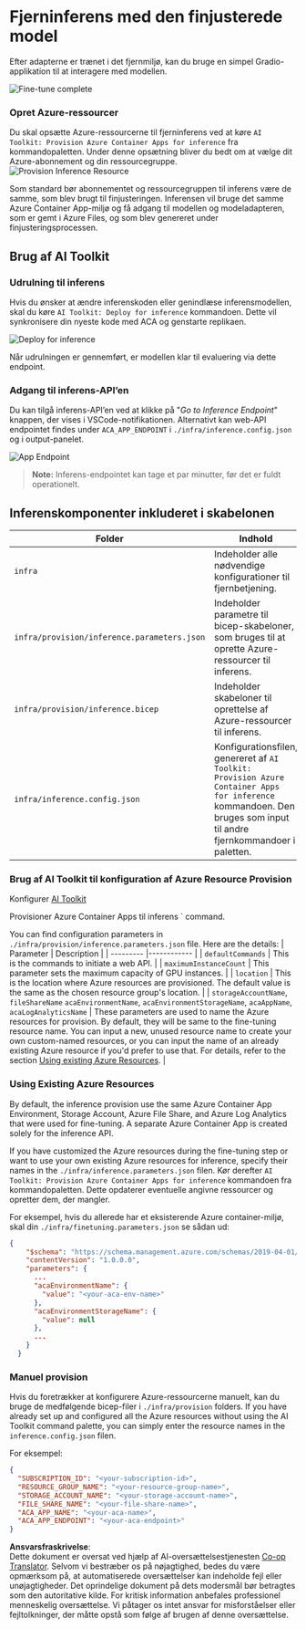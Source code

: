 <!--
CO_OP_TRANSLATOR_METADATA:
{
  "original_hash": "a54cd3d65b6963e4e8ce21e143c3ab04",
  "translation_date": "2025-05-09T12:41:04+00:00",
  "source_file": "md/01.Introduction/03/Remote_Interence.md",
  "language_code": "da"
}
-->
# Fjerninferens med den finjusterede model

Efter adapterne er trænet i det fjernmiljø, kan du bruge en simpel Gradio-applikation til at interagere med modellen.

![Fine-tune complete](../../../../../translated_images/log-finetuning-res.4b3ee593f24d3096742d09375adade22b217738cab93bc1139f224e5888a1cbf.da.png)

### Opret Azure-ressourcer
Du skal opsætte Azure-ressourcerne til fjerninferens ved at køre `AI Toolkit: Provision Azure Container Apps for inference` fra kommandopaletten. Under denne opsætning bliver du bedt om at vælge dit Azure-abonnement og din ressourcegruppe.  
![Provision Inference Resource](../../../../../translated_images/command-provision-inference.b294f3ae5764ab45b83246d464ad5329b0de20cf380f75a699b4cc6b5495ca11.da.png)
   
Som standard bør abonnementet og ressourcegruppen til inferens være de samme, som blev brugt til finjusteringen. Inferensen vil bruge det samme Azure Container App-miljø og få adgang til modellen og modeladapteren, som er gemt i Azure Files, og som blev genereret under finjusteringsprocessen.

## Brug af AI Toolkit

### Udrulning til inferens  
Hvis du ønsker at ændre inferenskoden eller genindlæse inferensmodellen, skal du køre `AI Toolkit: Deploy for inference` kommandoen. Dette vil synkronisere din nyeste kode med ACA og genstarte replikaen.

![Deploy for inference](../../../../../translated_images/command-deploy.cb6508c973d6257e649aa4f262d3c170a374da3e9810a4f3d9e03935408a592b.da.png)

Når udrulningen er gennemført, er modellen klar til evaluering via dette endpoint.

### Adgang til inferens-API’en

Du kan tilgå inferens-API’en ved at klikke på "*Go to Inference Endpoint*" knappen, der vises i VSCode-notifikationen. Alternativt kan web-API endpointet findes under `ACA_APP_ENDPOINT` i `./infra/inference.config.json` og i output-panelet.

![App Endpoint](../../../../../translated_images/notification-deploy.00f4267b7aa6a18cfaaec83a7831b5d09311d5d96a70bb4c9d651ea4a41a8af7.da.png)

> **Note:** Inferens-endpointet kan tage et par minutter, før det er fuldt operationelt.

## Inferenskomponenter inkluderet i skabelonen
 
| Folder | Indhold |
| ------ |--------- |
| `infra` | Indeholder alle nødvendige konfigurationer til fjernbetjening. |
| `infra/provision/inference.parameters.json` | Indeholder parametre til bicep-skabeloner, som bruges til at oprette Azure-ressourcer til inferens. |
| `infra/provision/inference.bicep` | Indeholder skabeloner til oprettelse af Azure-ressourcer til inferens. |
| `infra/inference.config.json` | Konfigurationsfilen, genereret af `AI Toolkit: Provision Azure Container Apps for inference` kommandoen. Den bruges som input til andre fjernkommandoer i paletten. |

### Brug af AI Toolkit til konfiguration af Azure Resource Provision
Konfigurer [AI Toolkit](https://marketplace.visualstudio.com/items?itemName=ms-windows-ai-studio.windows-ai-studio)

Provisioner Azure Container Apps til inferens ` command.

You can find configuration parameters in `./infra/provision/inference.parameters.json` file. Here are the details:
| Parameter | Description |
| --------- |------------ |
| `defaultCommands` | This is the commands to initiate a web API. |
| `maximumInstanceCount` | This parameter sets the maximum capacity of GPU instances. |
| `location` | This is the location where Azure resources are provisioned. The default value is the same as the chosen resource group's location. |
| `storageAccountName`, `fileShareName` `acaEnvironmentName`, `acaEnvironmentStorageName`, `acaAppName`,  `acaLogAnalyticsName` | These parameters are used to name the Azure resources for provision. By default, they will be same to the fine-tuning resource name. You can input a new, unused resource name to create your own custom-named resources, or you can input the name of an already existing Azure resource if you'd prefer to use that. For details, refer to the section [Using existing Azure Resources](../../../../../md/01.Introduction/03). |

### Using Existing Azure Resources

By default, the inference provision use the same Azure Container App Environment, Storage Account, Azure File Share, and Azure Log Analytics that were used for fine-tuning. A separate Azure Container App is created solely for the inference API. 

If you have customized the Azure resources during the fine-tuning step or want to use your own existing Azure resources for inference, specify their names in the `./infra/inference.parameters.json` filen. Kør derefter `AI Toolkit: Provision Azure Container Apps for inference` kommandoen fra kommandopaletten. Dette opdaterer eventuelle angivne ressourcer og opretter dem, der mangler.

For eksempel, hvis du allerede har et eksisterende Azure container-miljø, skal din `./infra/finetuning.parameters.json` se sådan ud:

```json
{
    "$schema": "https://schema.management.azure.com/schemas/2019-04-01/deploymentParameters.json#",
    "contentVersion": "1.0.0.0",
    "parameters": {
      ...
      "acaEnvironmentName": {
        "value": "<your-aca-env-name>"
      },
      "acaEnvironmentStorageName": {
        "value": null
      },
      ...
    }
  }
```

### Manuel provision  
Hvis du foretrækker at konfigurere Azure-ressourcerne manuelt, kan du bruge de medfølgende bicep-filer i `./infra/provision` folders. If you have already set up and configured all the Azure resources without using the AI Toolkit command palette, you can simply enter the resource names in the `inference.config.json` filen.

For eksempel:

```json
{
  "SUBSCRIPTION_ID": "<your-subscription-id>",
  "RESOURCE_GROUP_NAME": "<your-resource-group-name>",
  "STORAGE_ACCOUNT_NAME": "<your-storage-account-name>",
  "FILE_SHARE_NAME": "<your-file-share-name>",
  "ACA_APP_NAME": "<your-aca-name>",
  "ACA_APP_ENDPOINT": "<your-aca-endpoint>"
}
```

**Ansvarsfraskrivelse**:  
Dette dokument er oversat ved hjælp af AI-oversættelsestjenesten [Co-op Translator](https://github.com/Azure/co-op-translator). Selvom vi bestræber os på nøjagtighed, bedes du være opmærksom på, at automatiserede oversættelser kan indeholde fejl eller unøjagtigheder. Det oprindelige dokument på dets modersmål bør betragtes som den autoritative kilde. For kritisk information anbefales professionel menneskelig oversættelse. Vi påtager os intet ansvar for misforståelser eller fejltolkninger, der måtte opstå som følge af brugen af denne oversættelse.